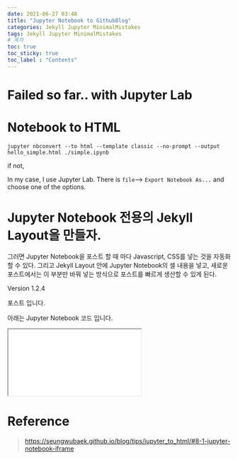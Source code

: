 ```yaml
---
date: 2021-06-27 03:48
title: "Jupyter Notebook to GithubBlog"
categories: Jekyll Jupyter MinimalMistakes
tags: Jekyll Jupyter MinimalMistakes
# 목차
toc: true  
toc_sticky: true 
toc_label : "Contents"
---
```


# Failed so far.. with Jupyter Lab


# Notebook to HTML
```
jupyter nbconvert --to html --template classic --no-prompt --output hello_simple.html ./simple.ipynb
```
if not,  

In my case, I use Jupyter Lab. There is `file`--> `Export Notebook As...` and choose one of the options.  

# Jupyter Notebook 전용의 Jekyll Layout을 만들자.
그러면 Jupyter Notebook을 포스트 할 때 마다 Javascript, CSS를 넣는 것을 자동화 할 수 있다. 그리고 Jekyll Layout 안에 Jupyter Notebook의 셀 내용을 넣고, 새로운 포스트에서는 이 부분만 바꿔 넣는 방식으로 포스트를 빠르게 생산할 수 있게 된다.  

Version 1.2.4


포스트 입니다.

아래는 Jupyter Notebook 코드 입니다.

<iframe src="/assets/iframes/jupyter-notebooks/2021-06-27-simple.html/">Jupyter Notebook</iframe>

# Reference
> <https://seungwubaek.github.io/blog/tips/jupyter_to_html/#8-1-jupyter-notebook-iframe>  

